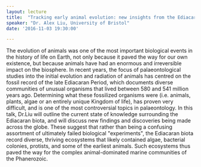 ```yaml
---
layout: lecture
title:  "Tracking early animal evolution: new insights from the Ediacaran biota"
speaker: "Dr. Alex Liu, University of Bristol"
date: '2016-11-03 19:30:00'

---
```

The evolution of animals was one of the most important biological events in the history of life on Earth, not only because it paved the way for our own existence, but because animals have had an enormous and irreversible impact on the biosphere. In recent years, the focus of palaeontological studies into the initial evolution and radiation of animals has centred on the fossil record of the late Ediacaran Period, which documents diverse communities of unusual organisms that lived between 580 and 541 million years ago. Determining what these fossilized organisms were (i.e. animals, plants, algae or an entirely unique Kingdom of life), has proven very difficult, and is one of the most controversial topics in palaeontology. In this talk, Dr.Liu will outline the current state of knowledge surrounding the Ediacaran biota, and will discuss new findings and discoveries being made across the globe. These suggest that rather than being a confusing assortment of ultimately failed biological "experiments", the Ediacaran biota record diverse, thriving ecosystems that likely contained algae, bacterial colonies, protists, and some of the earliest animals. Such ecosystems thus paved the way for the complex animal-dominated marine communities of the Phanerozoic.